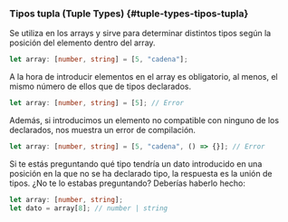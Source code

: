 ### Tipos tupla \(Tuple Types\) {#tuple-types-tipos-tupla}

Se utiliza en los arrays y sirve para determinar distintos tipos según la posición del elemento dentro del array.

```ts
let array: [number, string] = [5, "cadena"];
```

A la hora de introducir elementos en el array es obligatorio, al menos, el mismo número de ellos que de tipos declarados.

```ts
let array: [number, string] = [5]; // Error
```

Además, si introducimos un elemento no compatible con ninguno de los declarados, nos muestra un error de compilación.

```ts
let array: [number, string] = [5, "cadena", () => {}]; // Error
```

Si te estás preguntando qué tipo tendría un dato introducido en una posición en la que no se ha declarado tipo, la respuesta es la unión de tipos. ¿No te lo estabas preguntando? Deberías haberlo hecho:

```ts
let array: [number, string];
let dato = array[8]; // number | string
```



